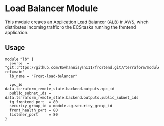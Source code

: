 # Load Balancer Module

This module creates an Application Load Balancer (ALB) in AWS, which distributes incoming traffic to the ECS tasks running the frontend application.

## Usage

```hcl
module "lb" {
  source  = "git::https://github.com/Hovhannisyan111/frontend.git//terraform/modules/lb?ref=main"
  lb_name = "Front-load-balancer"

  vpc_id            = data.terraform_remote_state.backend.outputs.vpc_id
  public_subnet_ids = data.terraform_remote_state.backend.outputs.public_subnet_ids
  tg_frontend_port  = 80
  security_group_id = module.sg.security_group_id
  front_health_port = 80
  listener_port     = 80
}

